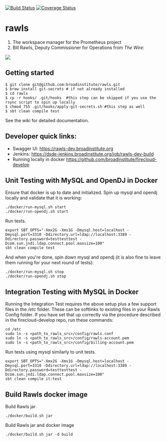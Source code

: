 [![Build Status](https://travis-ci.org/broadinstitute/rawls.svg?branch=develop)](https://travis-ci.org/broadinstitute/rawls) [![Coverage Status](https://coveralls.io/repos/broadinstitute/rawls/badge.svg?branch=develop)](https://coveralls.io/r/broadinstitute/rawls?branch=develop)

# rawls

1. The workspace manager for the Prometheus project
2. Bill Rawls, Deputy Commissioner for Operations from *The Wire*:

![](http://vignette2.wikia.nocookie.net/thewire/images/b/b5/Rawls.jpg)

## Getting started
```
$ git clone git@github.com:broadinstitute/rawls.git
$ brew install git-secrets # if not already installed
$ cd rawls
$ cp -r hooks/ .git/hooks  #this step can be skipped if you use the rsync script to spin up locally
$ chmod 755 .git/hooks/apply-git-secrets.sh #this step as well
$ sbt clean compile test
```

See the wiki for detailed documentation.


## Developer quick links:
* Swagger UI: https://rawls-dev.broadinstitute.org
* Jenkins: https://dsde-jenkins.broadinstitute.org/job/rawls-dev-build
* Running locally in docker https://github.com/broadinstitute/firecloud-develop

## Unit Testing with MySQL and OpenDJ in Docker
Ensure that docker is up to date and initialized.
Spin up mysql and opendj locally and validate that it is working:
```
./docker/run-mysql.sh start
./docker/run-opendj.sh start
```
Run tests.
```
export SBT_OPTS="-Xmx2G -Xms1G -Dmysql.host=localhost -Dmysql.port=3310 -Ddirectory.url=ldap://localhost:3389 -Ddirectory.password=testtesttest -Dcom.sun.jndi.ldap.connect.pool.maxsize=100"
sbt clean compile test
```
And when you're done, spin down mysql and opendj (it is also fine to leave them running for your next round of tests):
```
./docker/run-mysql.sh stop
./docker/run-opendj.sh stop
```

## Integration Testing with MySQL in Docker
Running the Integration Test requires the above setup plus a few support files in the */etc* folder.
These can be softlinks to existing files in your Rawls Config folder.  If you have set that up correctly
via the procedure described in the firecloud-develop repo, run these commands:
```
cd /etc
sudo ln -s <path_to_rawls_src>/config/rawls.conf
sudo ln -s <path_to_rawls_src>/config/rawls-account.pem
sudo ln -s <path_to_rawls_src>/config/billing-account.pem
```
Run tests using mysql similarly to unit tests.
```
export SBT_OPTS="-Xmx2G -Xms1G -Dmysql.host=localhost -Dmysql.port=3310 -Ddirectory.url=ldap://localhost:3389 -Ddirectory.password=testtesttest -Dcom.sun.jndi.ldap.connect.pool.maxsize=100"
sbt clean compile it:test
```

## Build Rawls docker image
Build Rawls jar
```
./docker/build.sh jar
```

Build Rawls jar and docker image
```
./docker/build.sh jar -d build
```


